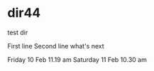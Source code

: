 # dir44
test dir

First line
Second line
what's next

Friday 10 Feb 11.19 am
Saturday 11 Feb 10.30 am